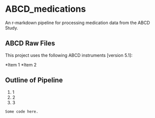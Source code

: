 # ABCD_medications
An r-markdown pipeline for processing medication data from the ABCD Study.

## ABCD Raw Files ##
This project uses the following ABCD instruments [version 5.1]:

*Item 1
*Item 2

## Outline of Pipeline ##
1. 1
2. 2
3. 3

```
Some code here.
```
